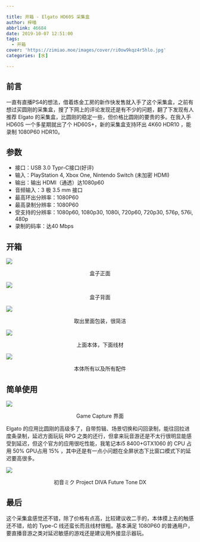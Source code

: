 ```yaml
---

title: 开箱 - Elgato HD60S 采集盒
author: 梓喵
abbrlink: 46684
date: 2019-10-07 12:51:00
tags: 
  - 开箱
cover: 'https://zimiao.moe/images/cover/ri0ow9kqz4r5hlo.jpg'
categories: [水]

---
```


## 前言

一直有直播PS4的想法，借着炼金工房的新作快发售就入手了这个采集盒，之前有想过买圆刚的采集盒，搜了下网上的评论发现还是有不少的问题，翻了下发现有人推荐 Elgato 的采集盒，比圆刚的稳定一些，但价格比圆刚的要贵的多。在我入手 HD60S 一个多星期就出了个 HD60S+，新的采集盒支持环出 4K60 HDR10 ，能录制 1080P60 HDR10。

## 参数

- 接口：USB 3.0 Typr-C接口(好评)
- 输入：PlayStation 4, Xbox One, Nintendo Switch (未加密 HDMI)
- 输出：输出 HDMI（通透）达1080p60
- 音频输入：3 极 3.5 mm 接口
- 最高环出分辨率：1080P60
- 最高录制分辨率：1080P60
- 受支持的分辨率：1080p60, 1080p30, 1080i, 720p60, 720p30, 576p, 576i, 480p
- 录制的码率：达40 Mbps

## 开箱

![](https://cdn.zimiao.moe/46684/posts_46684_p0.jpg)
<center>盒子正面</center >

![](https://cdn.zimiao.moe/46684/posts_46684_p1.jpg)
<center>盒子背面</center >

![](https://cdn.zimiao.moe/46684/posts_46684_p2.jpg)
<center>取出里面包装，很简洁</center >

![](https://cdn.zimiao.moe/46684/posts_46684_p3.jpg)
<center>上面本体，下面线材</center >

![](https://cdn.zimiao.moe/46684/posts_46684_p4.jpg)
<center>本体所有以及所有配件</center >

## 简单使用

![](https://cdn.zimiao.moe/46684/posts_46684_p5.jpg)
<center>Game Capture 界面</center >

Elgato 的应用比圆刚的高级多了，自带剪辑、场景切换和闪回录制，能往回拉进度条录制，延迟方面玩玩 RPG 之类的还行，但拿来玩音游还是不太行很明显能感受到延迟，但这个官方的应用很吃性能，我笔记本i5 8400+GTX1060 的 CPU 占用 50% GPU占用 15% ，其中还是有一点小问题在全屏状态下比窗口模式下的延迟要高很多。

![](https://cdn.zimiao.moe/46684/posts_46684_p6.jpg)
<center>初音ミク Project DIVA Future Tone DX</center >

## 最后
这个采集盒感觉还不错，除了价格有点高，比较建议收二手的，本体摸上去的触感还不错，给的 Type-C 线还蛮长而且线材很粗。基本满足 1080P60 的普通用户，要直播音游之类对延迟敏感的游戏还是建议用外接显示器玩。